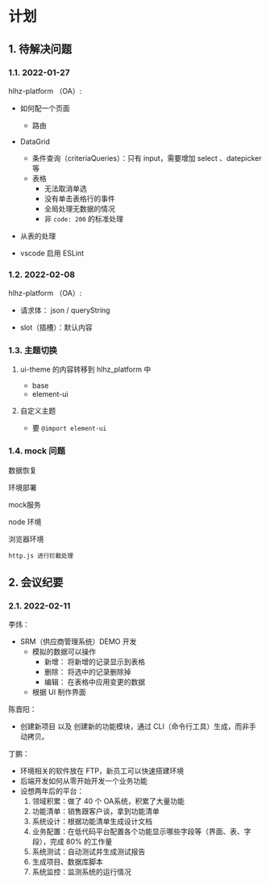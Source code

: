 # 计划

## 1. 待解决问题

### 1.1. 2022-01-27

hlhz-platform （OA）:

* 如何配一个页面
  * 路由

* DataGrid
  * 条件查询（criteriaQueries）：只有 input，需要增加 select 、datepicker 等
  * 表格
    * 无法取消单选
    * 没有单击表格行的事件
    * 全局处理无数据的情况
    * 非 `code: 200` 的标准处理

* 从表的处理

* vscode 启用 ESLint


### 1.2. 2022-02-08

hlhz-platform （OA）:

* 请求体： json / queryString

* slot（插槽）：默认内容

### 1.3. 主题切换

1. ui-theme 的内容转移到 hlhz_platform 中
    * base
    * element-ui

2. 自定义主题
    * 要 `@import element-ui`

### 1.4. mock 问题

数据恢复

环境部署

mock服务

  node 环境

  浏览器环境

    http.js 进行拦截处理

## 2. 会议纪要

### 2.1. 2022-02-11

李炜：

* SRM（供应商管理系统）DEMO 开发
  * 模拟的数据可以操作
    * 新增： 将新增的记录显示到表格
    * 删除： 将选中的记录删除掉
    * 编辑： 在表格中应用变更的数据
  * 根据 UI 制作界面

陈晋阳：

* 创建新项目 以及 创建新的功能模块，通过 CLI（命令行工具）生成，而非手动拷贝。

丁鹏：

* 环境相关的软件放在 FTP，新员工可以快速搭建环境
* 后端开发如何从零开始开发一个业务功能
* 设想两年后的平台：
  1. 领域积累：做了 40 个 OA系统，积累了大量功能
  2. 功能清单：销售跟客户谈，拿到功能清单
  3. 系统设计：根据功能清单生成设计文档
  4. 业务配置：在低代码平台配置各个功能显示哪些字段等（界面、表、字段），完成 80% 的工作量
  5. 系统测试：自动测试并生成测试报告 
  6. 生成项目、数据库脚本
  7. 系统监控：监测系统的运行情况
